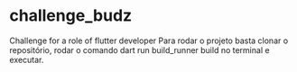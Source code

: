 # challenge_budz
Challenge for a role of flutter developer
Para rodar o projeto basta clonar o repositório, rodar o comando dart run build_runner build no terminal e executar.

